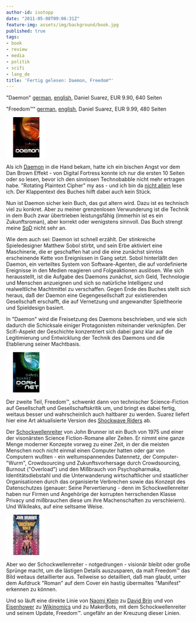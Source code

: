 ```yaml
---
author-id: isotopp
date: "2011-05-08T09:06:31Z"
feature-img: assets/img/background/book.jpg
published: true
tags:
- book
- review
- media
- politik
- scifi
- lang_de
title: 'Fertig gelesen: Daemon, Freedom™'
---
```

"Daemon" [german](http://www.amazon.de/DAEMON-Die-Welt-ist-Spiel/dp/3499256436),
[english](http://www.amazon.de/Daemon-Daniel-Suarez/dp/0451228731),
Daniel Suarez, EUR 9.90, 640 Seiten

"Freedom™" [german](http://www.amazon.de/DARKNET-Daniel-Suarez/dp/3499252449),
[english](http://www.amazon.de/dp/0451231899), 
Daniel Suarez, EUR 9.99, 480 Seiten

![Suarez: Daemon](/uploads/Suarez_Daemon.jpg)

Als ich 
[Daemon](https://www.amazon.de/Daemon-Daniel-Suarez/dp/0451228731)
in die Hand bekam, hatte ich ein bischen Angst vor dem Dan Brown Effekt -
von Digital Fortress konnte ich nur die ersten 10 Seiten oder so lesen,
bevor ich den sinnlosen Technobabble nicht mehr ertragen habe.  "Rotating
Plaintext Cipher" my ass - und ich bin da 
[nicht allein](http://www.schneier.com/blog/archives/2009/11/blowfish_in_fic.html#c399494)
lese ich.  Der Klappentext des Buches hilft dabei auch kein Stück.

Nun ist Daemon sicher kein Buch, das gut altern wird.  Dazu ist es technisch
viel zu konkret.  Aber zu meiner grenzenlosen Verwunderung ist die Technik
in dem Buch zwar übertrieben leistungsfähig (immerhin ist es ein
Zukunftsroman), aber korrekt oder wenigstens sinnvoll.  Das Buch strengt
meine [SoD](http://www.azundris.com/output/rp/drsrm/faq/glossar.xml#SoD)
nicht sehr an.

Wie dem auch sei: Daemon ist schnell erzählt.  Der stinkreiche
Spieledesigner Matthew Sobol stirbt, und sein Erbe aktiviert eine
Maschinerie, die er geschaffen hat und die eine zunächst sinnlos
erscheinende Kette von Ereignissen in Gang setzt.  Sobol hinterläßt den
Daemon, ein verteiltes System von Software-Agenten, die auf vordefinierte
Ereignisse in den Medien reagieren und Folgeaktionen auslösen.  Wie sich
herausstellt, ist die Aufgabe des Daemons zunächst, sich Geld, Technologie
und Menschen anzueignen und sich so natürliche Intelligenz und realweltliche
Machtmittel zu verschaffen.  Gegen Ende des Buches stellt sich heraus, daß
der Daemon eine Gegengesellschaft zur existierenden Gesellschaft erschafft,
die auf Vernetzung und angewandter Spieltheorie und Spieldesign basiert.

In "Daemon" wird die Freisetzung des Daemons beschrieben, und wie sich
dadurch die Schicksale einiger Protagonisten miteinander verknüpfen.  Der
Scifi-Aspekt der Geschichte konzentriert sich dabei ganz klar auf die
Legitimierung und Entwicklung der Technik des Daemons und die Etablierung
seiner Machtbasis.

![Suarez: Darknet](/uploads/Suarez_Darknet.jpg)

Der zweite Teil, Freedom™, schwenkt dann von technischer Science-Fiction auf
Gesellschaft und Gesellschaftskritik um, und bringt es dabei fertig, weitaus
besser und wahrscheinlich auch haltbarer zu werden.  Suarez liefert hier
eine Art aktualisierte Version des [Shockwave
Riders](http://www.amazon.de/Shockwave-Riders-John-Brunner/dp/0345467175)
ab.

Der
[Schockwellenreiter](http://en.wikipedia.org/wiki/The_Shockwave_Rider#Plot_summary)
von John Brunner ist ein Buch von 1975 und einer der visonärsten Science
Fiction-Romane aller Zeiten.  Er nimmt eine ganze Menge moderner Konzepte
vorweg zu einer Zeit, in der die meisten Menschen noch nicht einmal einen
Computer hatten oder gar von Computern wußten - ein weltumspannendes
Datennetz, der Computer-"Wurm", Crowdsourcing und Zukunftsvorhersage durch
Crowdsourcing, Burnout ("Overload") und den Mißbrauch von Psychopharmaka,
Identitätsdiebstahl und die Unterwanderung wirtschaftlicher und staatlicher
Organisationen durch das organisierte Verbrechen sowie das Konzept des
Datenschutzes (genauer: Seine Pervertierung - denn im Schockwellenreiter
haben nur Firmen und Angehörige der korrupten herrschenden Klasse Privacy
und mißbrauchen diese um ihre Machenschaften zu verschleiern).  Und
Wikileaks, auf eine seltsame Weise.

![Brunner: Shockwave Rider](/uploads/Brunner_shockwave_rider.jpg)

Aber wo der Schockwellenreiter - notgedrungen - visionär bleibt oder große
Sprünge macht, um die lästigen Details auszusparen, da malt Freedom™ das
Bild weitaus detaillierter aus.  Teilweise so detailliert, daß man glaubt,
unter dem Aufdruck "Roman" auf dem Cover ein hastig übermaltes "Manifest"
erkennen zu können.

Und so läuft eine direkte Linie von 
[Naomi Klein](http://www.amazon.de/Die-Schock-Strategie-Katastrophen-Kapitalismus-Naomi-Klein/dp/3596174074)
zu 
[David Brin](http://www.amazon.de/Transparent-Society-Technology-Between-Privacy/dp/0738201448)
und von 
[Eisenhower](http://www.youtube.com/watch?v=CWiIYW_fBfY)
zu
[Wikinomics](http://www.amazon.de/Wikinomics-Mass-Collaboration-Changes-Everything/dp/1591843677)
und zu MakerBots, mit dem Schockwellenreiter und seinem Update, Freedom™.
ungefähr an der Kreuzung dieser Linien.
